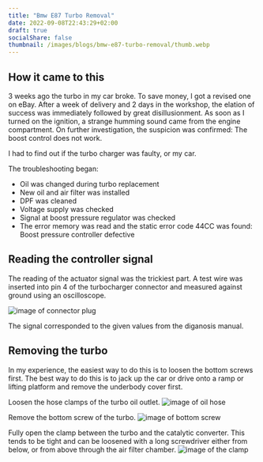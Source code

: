 ```yaml
---
title: "Bmw E87 Turbo Removal"
date: 2022-09-08T22:43:29+02:00
draft: true
socialShare: false
thumbnail: /images/blogs/bmw-e87-turbo-removal/thumb.webp
---
```


## How it came to this
3 weeks ago the turbo in my car broke.
To save money, I got a revised one on eBay.
After a week of delivery and 2 days in the workshop, the elation of success was immediately followed by great disillusionment.
As soon as I turned on the ignition, a strange humming sound came from the engine compartment.
On further investigation, the suspicion was confirmed: The boost control does not work.

I had to find out if the turbo charger was faulty, or my car.

The troubleshooting began:

- Oil was changed during turbo replacement
- New oil and air filter was installed
- DPF was cleaned
- Voltage supply was checked
- Signal at boost pressure regulator was checked
- The error memory was read and the static error code 44CC was found: Boost pressure controller defective

## Reading the controller signal

The reading of the actuator signal was the trickiest part.
A test wire was inserted into pin 4 of the turbocharger connector and measured against ground using an oscilloscope.

![image of connector plug](/images/blogs/bmw-e87-turbo-removal/image14.webp "The booster signal")

The signal corresponded to the given values from the diganosis manual.

## Removing the turbo

In my experience, the easiest way to do this is to loosen the bottom screws first.
The best way to do this is to jack up the car or drive onto a ramp or lifting platform and remove the underbody cover first.

Loosen the hose clamps of the turbo oil outlet.
![image of oil hose](/images/blogs/bmw-e87-turbo-removal/image1.webp "Oil outlet hose clamps")

Remove the bottom screw of the turbo.
![image of bottom screw](/images/blogs/bmw-e87-turbo-removal/image2.webp "The bottom screw")

Fully open the clamp between the turbo and the catalytic converter.
This tends to be tight and can be loosened with a long screwdriver either from below, or from above through the air filter chamber.
![image of the clamp](/images/blogs/bmw-e87-turbo-removal/image3.webp "The clamp screw")
